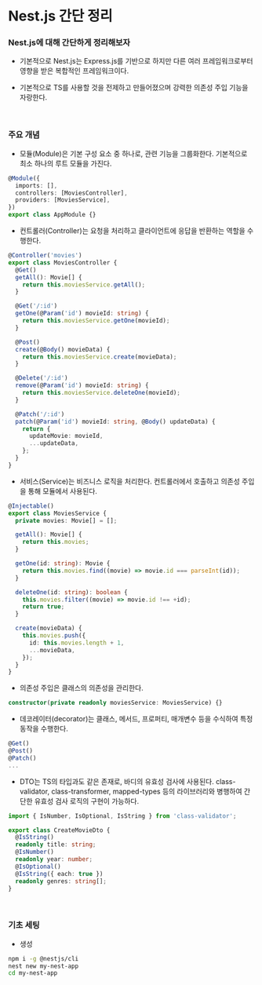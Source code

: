 # Nest.js 간단 정리

### Nest.js에 대해 간단하게 정리해보자

- 기본적으로 Nest.js는 Express.js를 기반으로 하지만 다른 여러 프레임워크로부터 영향을 받은 복합적인 프레임워크이다.

- 기본적으로 TS를 사용할 것을 전제하고 만들어졌으며 강력한 의존성 주입 기능을 자랑한다.

<br>

### 주요 개념

- 모듈(Module)은 기본 구성 요소 중 하나로, 관련 기능을 그룹화한다. 기본적으로 최소 하나의 루트 모듈을 가진다.

```ts
@Module({
  imports: [],
  controllers: [MoviesController],
  providers: [MoviesService],
})
export class AppModule {}
```

- 컨트롤러(Controller)는 요청을 처리하고 클라이언트에 응답을 반환하는 역할을 수행한다.

```ts
@Controller('movies')
export class MoviesController {
  @Get()
  getAll(): Movie[] {
    return this.moviesService.getAll();
  }

  @Get('/:id')
  getOne(@Param('id') movieId: string) {
    return this.moviesService.getOne(movieId);
  }

  @Post()
  create(@Body() movieData) {
    return this.moviesService.create(movieData);
  }

  @Delete('/:id')
  remove(@Param('id') movieId: string) {
    return this.moviesService.deleteOne(movieId);
  }

  @Patch('/:id')
  patch(@Param('id') movieId: string, @Body() updateData) {
    return {
      updateMovie: movieId,
      ...updateData,
    };
  }
}
```

- 서비스(Service)는 비즈니스 로직을 처리한다. 컨트롤러에서 호출하고 의존성 주입을 통해 모듈에서 사용된다.

```ts
@Injectable()
export class MoviesService {
  private movies: Movie[] = [];

  getAll(): Movie[] {
    return this.movies;
  }

  getOne(id: string): Movie {
    return this.movies.find((movie) => movie.id === parseInt(id));
  }

  deleteOne(id: string): boolean {
    this.movies.filter((movie) => movie.id !== +id);
    return true;
  }

  create(movieData) {
    this.movies.push({
      id: this.movies.length + 1,
      ...movieData,
    });
  }
}
```

- 의존성 주입은 클래스의 의존성을 관리한다.

```ts
constructor(private readonly moviesService: MoviesService) {}
```

- 데코레이터(decorator)는 클래스, 메서드, 프로퍼티, 매개변수 등을 수식하여 특정 동작을 수행한다.

```ts
@Get()
@Post()
@Patch()
...
```

- DTO는 TS의 타입과도 같은 존재로, 바디의 유효성 검사에 사용된다. class-validator, class-transformer, mapped-types 등의 라이브러리와 병행하여 간단한 유효성 검사 로직의 구현이 가능하다.

```ts
import { IsNumber, IsOptional, IsString } from 'class-validator';

export class CreateMovieDto {
  @IsString()
  readonly title: string;
  @IsNumber()
  readonly year: number;
  @IsOptional()
  @IsString({ each: true })
  readonly genres: string[];
}
```

<br>

### 기초 세팅

- 생성

```bash
npm i -g @nestjs/cli
nest new my-nest-app
cd my-nest-app
```
